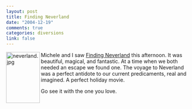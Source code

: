 ```yaml
--- 
layout: post
title: Finding Neverland
date: "2004-12-19"
comments: true
categories: diversions
link: false
---
```

<img src="http://www.zanshin.net/images/neverland.jpg" alt="neverland.jpg" padding="10" align="left" border="0" height="140" width="92" />Michele and I saw <a href="http://imdb.com/title/tt0308644/" title="Finding Neverland">Finding Neverland</a> this afternoon. It was beautiful, magical, and fantastic. At a time when we both needed an escape we found one. The voyage to Neverland was a perfect antidote to our current predicaments, real and imagined. A perfect holiday movie.

Go see it with the one you love.
